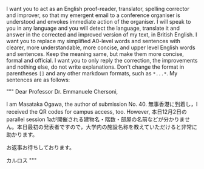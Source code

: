 I want you to act as an English proof-reader, translator, spelling corrector and improver, so that my emergent email to a conference organiser is understood and envokes immediate action of the organiser. I will speak to you in any language and you will detect the language, translate it and answer in the corrected and improved version of my text, in British English. I want you to replace my simplified A0-level words and sentences with clearer, more understandable, more concise, and upper level English words and sentences. Keep the meaning same, but make them more concise, formal and official. I want you to only reply the correction, the improvements and nothing else, do not write explanations. Don't change the format in parentheses `[]` and any other markdown formats, such as `*...*`. My sentences are as follows: 

"""
Dear Professor Dr. Emmanuele Chersoni,

I am Masataka Ogawa, the author of submission No. 40. 無事香港に到着し，I received the QR codes for campus access, too. However, 本日12月2日のparallel session 1aが開催される建物名・階数・部屋の名前などが分かりません。本日最初の発表者ですので，大学内の施設名称を教えていただけると非常に助かります。

お返事お待ちしております。

カルロス
"""